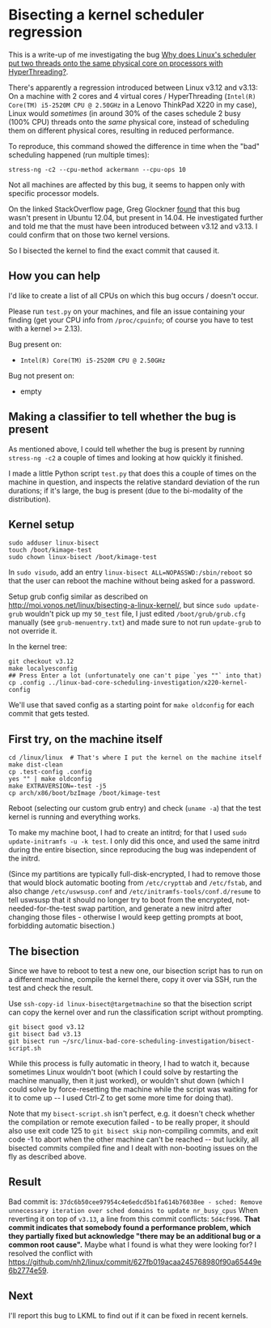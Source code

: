 # Bisecting a kernel scheduler regression

This is a write-up of me investigating the bug [Why does Linux's scheduler put two threads onto the same physical core on processors with HyperThreading?](http://stackoverflow.com/questions/29422073/why-does-linuxs-scheduler-put-two-threads-onto-the-same-physical-core-on-proces).

There's apparently a regression introduced between Linux v3.12
and v3.13:
On a machine with 2 cores and 4 virtual cores / HyperThreading (`Intel(R) Core(TM) i5-2520M CPU @ 2.50GHz` in a Lenovo ThinkPad X220 in my case), Linux would *sometimes* (in around 30% of the cases schedule 2 busy (100% CPU) threads onto the *same* physical core, instead of scheduling them on different physical cores, resulting in reduced performance.

To reproduce, this command showed the difference in time when
the "bad" scheduling happened (run multiple times):

```
stress-ng -c2 --cpu-method ackermann --cpu-ops 10
```

Not all machines are affected by this bug, it seems to happen
only with specific processor models.

On the linked StackOverflow page, Greg Glockner [found](http://stackoverflow.com/questions/29422073/why-does-linuxs-scheduler-put-two-threads-onto-the-same-physical-core-on-proces#comment60808046_29422073) that this bug wasn't present in Ubuntu 12.04, but present in 14.04. He investigated further and told me that the must have been introduced between v3.12 and v3.13. I could confirm that on those two kernel versions.

So I bisected the kernel to find the exact commit that caused it.

## How you can help

I'd like to create a list of all CPUs on which this bug occurs / doesn't occur.

Please run `test.py` on your machines, and file an issue containing your finding (get your CPU info from `/proc/cpuinfo`; of course you have to test with a kernel >= 2.13).

Bug present on:

* `Intel(R) Core(TM) i5-2520M CPU @ 2.50GHz`

Bug not present on:

* empty

## Making a classifier to tell whether the bug is present

As mentioned above, I could tell whether the bug is present by running `stress-ng -c2` a couple of times and looking at how quickly it finished.

I made a little Python script `test.py` that does this a couple of times on the machine in question, and inspects the relative standard deviation of the run durations; if it's large, the bug is present (due to the bi-modality of the distribution).

## Kernel setup

```
sudo adduser linux-bisect
touch /boot/kimage-test
sudo chown linux-bisect /boot/kimage-test
```

In `sudo visudo`, add an entry `linux-bisect ALL=NOPASSWD:/sbin/reboot` so that the user can reboot the machine without being asked for a password.

Setup grub config similar as described on http://moi.vonos.net/linux/bisecting-a-linux-kernel/, but since `sudo update-grub` wouldn't pick up my `50_test` file, I just edited `/boot/grub/grub.cfg` manually (see `grub-menuentry.txt`) and made sure to not run `update-grub` to not override it.

In the kernel tree:

```
git checkout v3.12
make localyesconfig
## Press Enter a lot (unfortunately one can't pipe `yes ""` into that)
cp .config ../linux-bad-core-scheduling-investigation/x220-kernel-config
```

We'll use that saved config as a starting point for `make oldconfig` for each commit that gets tested.

## First try, on the machine itself

```
cd /linux/linux  # That's where I put the kernel on the machine itself
make dist-clean
cp .test-config .config
yes "" | make oldconfig
make EXTRAVERSION=-test -j5
cp arch/x86/boot/bzImage /boot/kimage-test
```

Reboot (selecting our custom grub entry) and check (`uname -a`) that the test kernel is running and everything works.

To make my machine boot, I had to create an intitrd; for that I used `sudo update-initramfs -u -k test`. I only did this once, and used the same initrd during the entire bisection, since reproducing the bug was independent of the initrd.

(Since my partitions are typically full-disk-encrypted, I had to remove those that would block automatic booting from `/etc/crypttab` and `/etc/fstab`, and also change `/etc/uswsusp.conf` and `/etc/initramfs-tools/conf.d/resume` to tell uswsusp that it should no longer try to boot from the encrypted, not-needed-for-the-test swap partition, and generate a new initrd after changing those files - otherwise I would keep getting prompts at boot, forbidding automatic bisection.)

## The bisection

Since we have to reboot to test a new one, our bisection script has to run on a different machine, compile the kernel there, copy it over via SSH, run the test and check the result.

Use `ssh-copy-id linux-bisect@targetmachine` so that the bisection script can copy the kernel over and run the classification script without prompting.

```
git bisect good v3.12
git bisect bad v3.13
git bisect run ~/src/linux-bad-core-scheduling-investigation/bisect-script.sh
```

While this process is fully automatic in theory, I had to watch it, because sometimes Linux wouldn't boot (which I could solve by restarting the machine manually, then it just worked), or wouldn't shut down (which I could solve by force-resetting the machine while the script was waiting for it to come up -- I used Ctrl-Z to get some more time for doing that).

Note that my `bisect-script.sh` isn't perfect, e.g. it doesn't check whether the compilation or remote execution failed - to be really proper, it should also use exit code 125 to `git bisect skip` non-compiling commits, and exit code -1 to abort when the other machine can't be reached -- but luckily, all bisected commits compiled fine and I dealt with non-booting issues on the fly as described above.

## Result

Bad commit is:
`37dc6b50cee97954c4e6edcd5b1fa614b76038ee - sched: Remove unnecessary iteration over sched domains to update nr_busy_cpus`
When reverting it on top of `v3.13`, a line from this commit conflicts:
`5d4cf996`.
**That commit indicates that somebody found a performance problem, which they partially fixed but acknowledge "there may be an additional bug or a common root cause".** Maybe what I found is what they were looking for?
I resolved the conflict with https://github.com/nh2/linux/commit/627fb019acaa245768980f90a65449e6b2774e59.

## Next

I'll report this bug to LKML to find out if it can be fixed in recent kernels.

